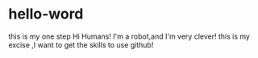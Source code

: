 # hello-word
this is my one step
Hi Humans!
I'm a robot,and I'm very clever!
this is my excise ,I want to get the skills to use github!
